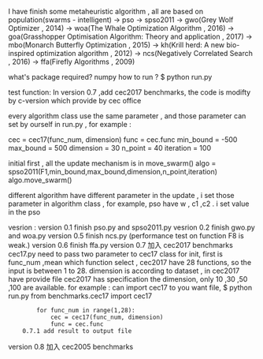 I have finish some metaheuristic algorithm , all are based on population(swarms - intelligent)
-> pso
-> spso2011
-> gwo(Grey Wolf Optimizer , 2014)
-> woa(The Whale Optimization Algorithm , 2016)
-> goa(Grasshopper Optimisation Algorithm: Theory and application , 2017)
-> mbo(Monarch Butterfly Optimization , 2015)
-> kh(Krill herd: A new bio-inspired optimization algorithm , 2012)
-> ncs(Negatively Correlated Search , 2016)
-> ffa(Firefly Algorithms , 2009)

what's package required?
numpy
how to run ?
$ python run.py

test function:
In version 0.7 ,add cec2017 benchmarks,
the code is modifty by c-version which provide by cec office

every algorithm class use the same parameter , and those parameter can set by ourself
in run.py , for example :

cec = cec17(func_num, dimension)
func = cec.func
min_bound = -500
max_bound = 500
dimension = 30
n_point = 40
iteration = 100

initial first , all the update mechanism is in move_swarm()
algo = spso2011(F1,min_bound,max_bound,dimension,n_point,iteration)
algo.move_swarm()

different algorithm have different parameter in the update , i set those parameter in algorithm
class , for example,
pso have w , c1 ,c2 . i set value in the pso

vesrion :
version 0.1 finish pso.py and spso2011.py
vesrion 0.2 finish gwo.py and woa.py
version 0.5 finish ncs.py (performance test on function F8 is weak.)
version 0.6 finish ffa.py
version 0.7 加入 cec2017 benchmarks
            cec17.py need to pass two parameter to cec17 class for init,
            first is func_num ,mean which function select , cec2017 have 28 functions, so 
            the input is between 1 to 28. dimension is according to dataset , in cec2017 have provide file
            cec2017 has specification the dimension, only 10 ,30 ,50 ,100 are available.
            for example :
            can import cec17 to you want file, 
            $ python run.py 
            from benchmarks.cec17 import cec17

            for func_num in range(1,28):
                cec = cec17(func_num, dimension)
                func = cec.func
        0.7.1 add result to output file
version 0.8 加入 cec2005 benchmarks
